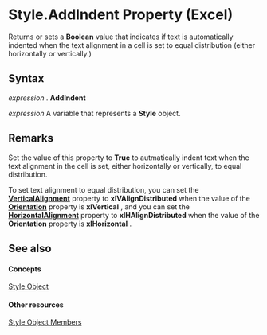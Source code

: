 
# Style.AddIndent Property (Excel)

Returns or sets a  **Boolean** value that indicates if text is automatically indented when the text alignment in a cell is set to equal distribution (either horizontally or vertically.)


## Syntax

 _expression_ . **AddIndent**

 _expression_ A variable that represents a **Style** object.


## Remarks

Set the value of this property to  **True** to autmatically indent text when the text alignment in the cell is set, either horizontally or vertically, to equal distribution.

To set text alignment to equal distribution, you can set the  **[VerticalAlignment](b09a2dcb-b51b-b477-6247-fd5b11a67ccf.md)** property to **xlVAlignDistributed** when the value of the **[Orientation](4f0588b6-2570-fe2f-0cbe-09868b77cff3.md)** property is **xlVertical** , and you can set the **[HorizontalAlignment](6689de5b-60de-07db-d2b4-114f0a343ebc.md)** property to **xlHAlignDistributed** when the value of the **Orientation** property is **xlHorizontal** .


## See also


#### Concepts


[Style Object](3c1e9184-0075-5f46-9a1a-0b61d874d1f8.md)
#### Other resources


[Style Object Members](78f477c9-4033-e7c5-fc3d-7ba025392d31.md)
